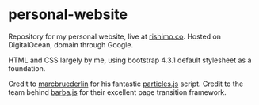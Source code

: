 # personal-website
Repository for my personal website, live at [rishimo.co](https://rishimo.co). 
Hosted on DigitalOcean, domain through Google.

HTML and CSS largely by me, using bootstrap 4.3.1 default stylesheet as a foundation.

Credit to [marcbruederlin](https://github.com/marcbruederlin) for his fantastic [particles.js](https://github.com/marcbruederlin/particles.js) script.
Credit to the team behind [barba.js](https://barba.js.org/) for their excellent page transition framework.
